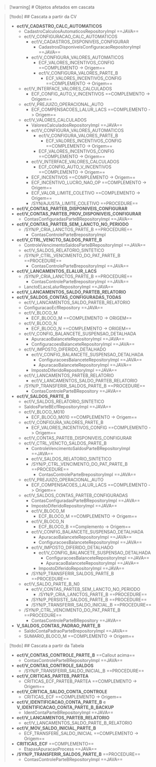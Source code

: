 > [!warning] # Objetos afetados em cascata


> [!todo] ## Cascata a partir da CV
> - **ecf/V_CADASTRO_CALC_AUTOMATICOS**
> 	- CadastroCalculosAutomaticosRepositoryImpl ==JAVA==
> 	- ecf/V_CONFIGURACAO_CALC_AUTOMATICOS
> 		- ecf/V_CADASTROS_DISPONIVEIS_CONFIGURAR
> 			- CadastrosDisponiveisConfiguracaoRepositoryImpl ==JAVA==
> 		- ecf/V_CONFIGURA_VALORES_AUTOMATICOS
> 			- ECF_VALORES_INCENTIVOS_CONFIG ==COMPLEMENTO -> Origem==
> 			- ecf/V_CONFIGURA_VALORES_PARTE_B
> 				- ECF_VALORES_INCENTIVOS_CONFIG ==COMPLEMENTO -> Origem==
> 	- ecf/V_INTERFACE_VALORES_CALCULADOS
> 		- ECF_CONFIG_AUTO_V_INCENTIVOS ==COMPLEMENTO -> Origem==
> 	- ecf/V_PREJUIZO_OPERACIONAL_AUTO
> 		- ECF_COMPENSACOES_LALUR_LACS ==COMPLEMENTO -> Origem==
> 	- ecf/V_VALORES_CALCULADOS
> 		- ValoresCalculadosRepositoryImpl ==JAVA==
> 		- ecf/V_CONFIGURA_VALORES_AUTOMATICOS
> 			- ecf/V_CONFIGURA_VALORES_PARTE_B
> 				- ECF_VALORES_INCENTIVOS_CONFIG ==COMPLEMENTO -> Origem==
> 			-  ECF_VALORES_INCENTIVOS_CONFIG ==COMPLEMENTO -> Origem==
> 		- ecf/V_INTERFACE_VALORES_CALCULADOS
> 			- ECF_CONFIG_AUTO_V_INCENTIVOS ==COMPLEMENTO -> Origem==
> 		- ECF_INCENTIVOS ==COMPLEMENTO -> Origem==
> 		- ECF_INCENTIVO_LUCRO_NAO_OP ==COMPLEMENTO -> Origem==
> 		- ECF_VALOR_LIMITE_COLETIVO ==COMPLEMENTO -> Origem==
> 		- /SYN/AJUSTA_LIMITE_COLETIVO ==PROCEDURE==
> - **ecf/V_CONTAS_PARTEB_DISPONIVEIS_CONFIGURAR**
> - **ecf/V_CONTAS_PARTEB_PROV_DISPONIVEIS_CONFIGURAR**
> 	- ContasConfiguradasParteBRepositoryImpl ==JAVA==
> - **ecf/V_CONTAS_PARTEB_SEM_LANCTO_NO_PERIODO**
> 	- /SYN/P_CRIA_LANCTOS_PARTE_B ==PROCEDURE==
> 		- ContasControleParteBrepositoryImpl
> - **ecf/V_CTRL_VENCTO_SALDOS_PARTE_B**
> 	- ControleVencimentoSaldosParteBRepositoryImpl ==JAVA==
> 	- ecf/V_SALDOS_RELATORIO_SINTETICO
> 	- /SYN/P_CTRL_VENCIMENTO_DO_PAT_PARTE_B ==PROCEDURE==
> 		- ContasControleParteBrepositoryImpl ==JAVA==
> - **ecf/V_LANCAMENTOS_ELALUR_LACS**
> 	- /SYN/P_CRIA_LANCTOS_PARTE_B ==PROCEDURE==
> 		- ContasControleParteBrepositoryImpl ==JAVA==
> 	- LanctoELacsLalurRepositoryImpl ==JAVA==
> - **ecf/V_LANCAMENTOS_SALDO_PARTEB_RELATORIO**
> - **ecf/V_SALDOS_CONTAS_CONFIGURADAS_TODAS**
> 	- ecf/V_LANCAMENTOS_SALDO_PARTEB_RELATORIO
> 	- ConfiguracaoEcfRepository ==JAVA==
> 	- ecf/V_BLOCO_M
> 		- ECF_BLOCO_M ==COMPLEMENTO -> ORIGEM==
> 	- ecf/V_BLOCO_N
> 		- ECF_BLOCO_N ==COMPLEMENTO -> ORIGEM==
> 	- ecf/V_CONFIG_BALANCETE_SUSPENSAO_DETALHADA
> 		- ApuracaoBalanceteRepositoryImpl ==JAVA==
> 		- ConfiguracoesBalanceteRepositoryImpl ==JAVA==
> 	- ecf/V_IMPOSTO_DIFERIDO_DETALHADO
> 		- ecf/V_CONFIG_BALANCETE_SUSPENSAO_DETALHADA
> 			- ConfiguracoesBalanceteRepositoryImpl ==JAVA==
> 			- ApuracaoBalanceteRepositoryImpl ==JAVA==
> 		- ImpostoDiferidoRepositoryImpl ==JAVA==
> 	- ecf/V_LANCAMENTOS_PARTEB_RELATORIO
> 		- ecf/V_LANCAMENTOS_SALDO_PARTEB_RELATORIO
> 	- /SYN/P_TRANSFERIR_SALDOS_PARTE_B ==PROCEDURE== 
> 		- ContasControleParteBRepository ==JAVA==
> - **ecf/V_SALDOS_PARTE_B**
> 	- ecf/V_SALDOS_RELATORIO_SINTETICO
> 	- SaldosParteBEcfRepositoryImpl ==JAVA==
> 	- ecf/V_BLOCO_M010
> 		- ECF_BLOCO_M010 ==COMPLEMENTO -> Origem==
> 	- ecf/V_CONFIGURA_VALORES_PARTE_B
> 		- ECF_VALORES_INCENTIVOS_CONFIG ==COMPLEMENTO -> Origem==
> 	- ecf/V_CONTAS_PARTEB_DISPONIVEIS_CONFIGURAR
> 	- ecf/V_CTRL_VENCTO_SALDOS_PARTE_B
> 		- ControleVencimentoSaldosParteBRepositoryImpl ==JAVA==
> 		- ecf/V_SALDOS_RELATORIO_SINTETICO
> 		- /SYN/P_CTRL_VENCIMENTO_DO_PAT_PARTE_B ==PROCEDURE==
> 			- ContasControleParteBrepositoryImpl ==JAVA==
> 	- ecf/V_PREJUIZO_OPERACIONAL_AUTO
> 		- ECF_COMPENSACOES_LALUR_LACS ==COMPLEMENTO -> Origem==
> 	- ecf/V_SALDOS_CONTAS_PARTEB_CONFIGURADAS
> 		- ContasConfiguradasParteBRepositoryImpl ==JAVA==
> 		- ImpostoDiferidoRepositoryImpl ==JAVA==
> 		- ecf/V_BLOCO_M
> 			- ECF_BLOCO_M ==COMPLEMENTO -> Origem==
> 		- ecf/V_BLOCO_N
> 			- ECF_BLOCO_B ==Complemento -> Origem==
> 		- ecf/V_CONFIG_BALANCETE_SUSPENSAO_DETALHADA
> 			- ApuracaoBalanceteRepositoryImpl ==JAVA==
> 			- ConfiguracoesBalanceteRepositoryImpl ==JAVA==
> 		- ecf/V_IMPOSTO_DIFERIDO_DETALHADO
> 			- ecf/V_CONFIG_BALANCETE_SUSPENSAO_DETALHADA
> 				- ConfiguracoesBalanceteRepositoryImpl ==JAVA==
> 				- ApuracaoBalanceteRepositoryImpl ==JAVA==
> 			- ImpostoDiferidoRepositoryImpl ==JAVA==
> 		- /SYN/P_TRANSFERIR_SALDOS_PARTE_B ==PROCEDURE==
> 	- ecf/V_SALDO_PARTE_B_N0
> 		- ecf/V_CONTAS_PARTEB_SEM_LANCTO_NO_PERIODO
> 			- /SYN/P_CRIA_LANCTOS_PARTE_B ==PROCEDURE==
> 		- /SYN/P_PERSISTE_SALDOS_PARTE_B ==PROCEDURE==
> 		- /SYN/P_TRANSFERIR_SALDO_INICIAL_B ==PROCEDURE==
> 	- /SYN/P_CTRL_VENCIMENTO_DO_PAT_PARTE_B ==PROCEDURE==
> 		- ContasControleParteBRepository ==JAVA==
> - **V_SALDOS_CONTAS_PADRAO_PARTE_B**
> 	- SaldoContaPadraoParteBrepositoryImpl ==JAVA==
> 	- SUMARIO_BLOCO_M ==COMPLEMENTO -> Origem==



> [!todo] ## Cascata a partir da Tabela
> - **ecf/V_CONTAS_CONTROLE_PARTE_B** ==Callout acima==
> 	- ContasControleParteBRepositoryImpl ==JAVA==
> - **ecf/V_CONTAS_CONTROLE_SALDOS**
> 	- /SYN/P_TRANSFERIR_SALDO_INICIAL_B ==PROCEDURE==
> - **ecf/V_CRITICAS_PARTEB_PARTEA**
> 	- CRITICAS_ECF_PARTEB_PARTEA ==COMPLEMENTO -> Origem==
> - **ecf/V_CRITICA_SALDO_CONTA_CONTROLE**
> 	- CRITICAS_ECF ==COMPLEMENTO -> Origem==
> - **ecf/V_IDENTIFICACAO_CONTA_PARTE_B** e **V_IDENTIFICACAO_CONTA_PARTE_B_BACKUP**
> 	- IdentContaParteBRepositoryImpl ==JAVA==
> - **ecf/V_LANCAMENTOS_PARTEB_RELATORIO**
> 	- ecf/V_LANCAMENTOS_SALDO_PARTE_B_RELATORIO
> - **ecf/V_MOV_SALDO_INICIAL_PARTE_B**
> 	- ECF_TRANSFERE_SALDO_INICIAL ==COMPLEMENTO -> Origem==
> - **CRITICAS_ECF** ==COMPLEMENTO==
> 	- EtapasApuracaoProcess ==JAVA==
> - **/SYN/P_TRANSFERIR_SALDOS_PARTE_B** ==PROCEDURE==
> 	- ContasControleParteBRepositoryImpl ==JAVA==
